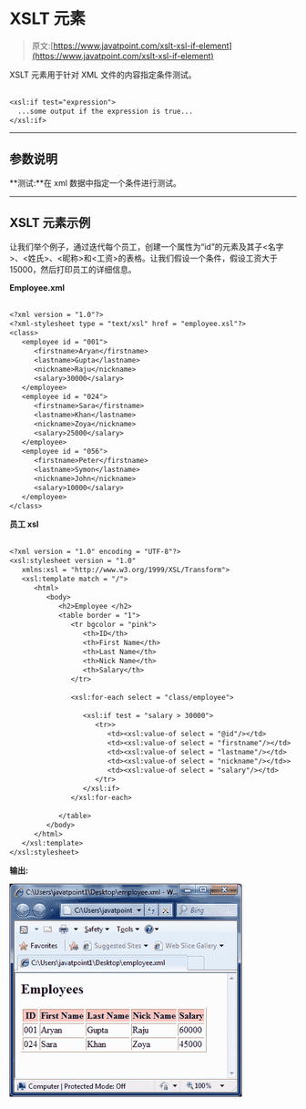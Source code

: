 # XSLT <if>元素</if>

> 原文:[https://www.javatpoint.com/xslt-xsl-if-element](https://www.javatpoint.com/xslt-xsl-if-element)

XSLT <if>元素用于针对 XML 文件的内容指定条件测试。</if>

```

<xsl:if test="expression">
  ...some output if the expression is true...
</xsl:if> 

```

* * *

## 参数说明

**测试:**在 xml 数据中指定一个条件进行测试。

* * *

## XSLT <if>元素示例</if>

让我们举个例子，通过迭代每个员工，创建一个属性为“id”的<employee>元素及其子<名字>、<姓氏>、<昵称>和<工资>的表格。让我们假设一个条件，假设工资大于 15000，然后打印员工的详细信息。</employee>

**Employee.xml**

```

<?xml version = "1.0"?>
<?xml-stylesheet type = "text/xsl" href = "employee.xsl"?> 
<class> 
   <employee id = "001">
      <firstname>Aryan</firstname> 
      <lastname>Gupta</lastname> 
      <nickname>Raju</nickname> 
      <salary>30000</salary>
   </employee> 
   <employee id = "024"> 
      <firstname>Sara</firstname> 
      <lastname>Khan</lastname> 
      <nickname>Zoya</nickname> 
      <salary>25000</salary>
   </employee> 
   <employee id = "056"> 
      <firstname>Peter</firstname> 
      <lastname>Symon</lastname> 
      <nickname>John</nickname> 
      <salary>10000</salary> 
   </employee> 
</class>

```

**员工 xsl**

```

<?xml version = "1.0" encoding = "UTF-8"?> 
<xsl:stylesheet version = "1.0" 
   xmlns:xsl = "http://www.w3.org/1999/XSL/Transform">
   <xsl:template match = "/"> 
      <html> 
         <body> 
            <h2>Employee </h2> 
            <table border = "1"> 
               <tr bgcolor = "pink"> 
                  <th>ID</th> 
                  <th>First Name</th> 
                  <th>Last Name</th> 
                  <th>Nick Name</th> 
                  <th>Salary</th> 
               </tr> 

               <xsl:for-each select = "class/employee"> 

                  <xsl:if test = "salary > 30000"> 
                     <tr>> 
                        <td><xsl:value-of select = "@id"/></td> 
                        <td><xsl:value-of select = "firstname"/></td> 
                        <td><xsl:value-of select = "lastname"/></td>
                        <td><xsl:value-of select = "nickname"/></td>> 
                        <td><xsl:value-of select = "salary"/></td>
                     </tr> 
                  </xsl:if> 
               </xsl:for-each> 

            </table> 
         </body> 
      </html>
   </xsl:template>  
</xsl:stylesheet>

```

**输出:**

![XSLT Xsl if element 1](img/d85d0ce447d52f5e90182a05a6ac03f1.png)